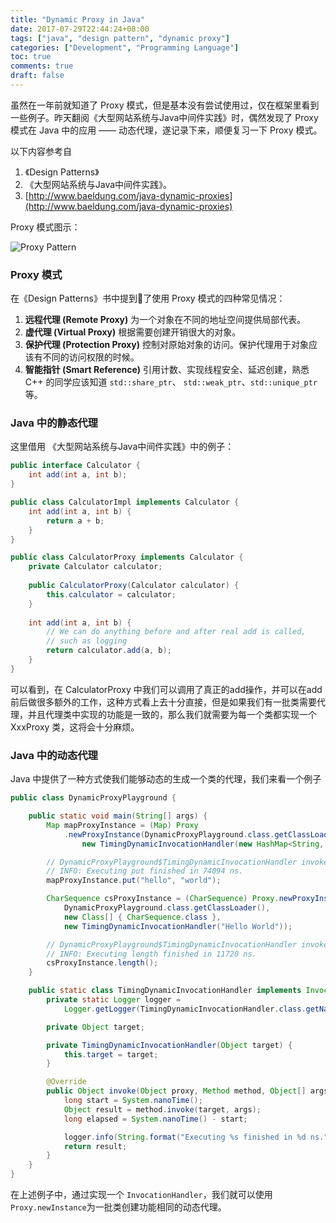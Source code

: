 ```yaml
---
title: "Dynamic Proxy in Java"
date: 2017-07-29T22:44:24+08:00
tags: ["java", "design pattern", "dynamic proxy"]
categories: ["Development", "Programming Language"]
toc: true
comments: true
draft: false
---
```


虽然在一年前就知道了 Proxy 模式，但是基本没有尝试使用过，仅在框架里看到一些例子。昨天翻阅《大型网站系统与Java中间件实践》时，偶然发现了 Proxy 模式在 Java 中的应用 —— 动态代理，遂记录下来，顺便复习一下 Proxy 模式。

<!--more-->

以下内容参考自 

1. 《Design Patterns》
2. 《大型网站系统与Java中间件实践》。
3. [http://www.baeldung.com/java-dynamic-proxies](http://www.baeldung.com/java-dynamic-proxies)

Proxy 模式图示：

![Proxy Pattern](/img/proxy_pattern.jpg)

### Proxy 模式

在《Design Patterns》书中提到了使用 Proxy 模式的四种常见情况：

1. **远程代理 (Remote Proxy)** 为一个对象在不同的地址空间提供局部代表。
2. **虚代理 (Virtual Proxy)** 根据需要创建开销很大的对象。
3. **保护代理 (Protection Proxy)** 控制对原始对象的访问。保护代理用于对象应该有不同的访问权限的时候。
4. **智能指针 (Smart Reference)** 引用计数、实现线程安全、延迟创建，熟悉 C++ 的同学应该知道 `std::share_ptr`、 `std::weak_ptr`、`std::unique_ptr` 等。

### Java 中的静态代理

这里借用 《大型网站系统与Java中间件实践》中的例子：

```java
public interface Calculator {
    int add(int a, int b);
}

public class CalculatorImpl implements Calculator {
    int add(int a, int b) {
        return a + b;
    }
}

public class CalculatorProxy implements Calculator {
    private Calculator calculator;
    
    public CalculatorProxy(Calculator calculator) {
        this.calculator = calculator;
    }
    
    int add(int a, int b) {
        // We can do anything before and after real add is called,
        // such as logging
        return calculator.add(a, b);
    }
}
```

可以看到，在 CalculatorProxy 中我们可以调用了真正的add操作，并可以在add前后做很多额外的工作，这种方式看上去十分直接，但是如果我们有一批类需要代理，并且代理类中实现的功能是一致的，那么我们就需要为每一个类都实现一个 XxxProxy 类，这将会十分麻烦。

### Java 中的动态代理

Java 中提供了一种方式使我们能够动态的生成一个类的代理，我们来看一个例子

```java
public class DynamicProxyPlayground {

    public static void main(String[] args) {
        Map mapProxyInstance = (Map) Proxy
            .newProxyInstance(DynamicProxyPlayground.class.getClassLoader(), new Class[]{Map.class},
                new TimingDynamicInvocationHandler(new HashMap<String, String>()));

        // DynamicProxyPlayground$TimingDynamicInvocationHandler invoke 
        // INFO: Executing put finished in 74094 ns.
        mapProxyInstance.put("hello", "world");

        CharSequence csProxyInstance = (CharSequence) Proxy.newProxyInstance(
            DynamicProxyPlayground.class.getClassLoader(),
            new Class[] { CharSequence.class },
            new TimingDynamicInvocationHandler("Hello World"));

        // DynamicProxyPlayground$TimingDynamicInvocationHandler invoke 
        // INFO: Executing length finished in 11720 ns.
        csProxyInstance.length();
    }

    public static class TimingDynamicInvocationHandler implements InvocationHandler {
        private static Logger logger =
            Logger.getLogger(TimingDynamicInvocationHandler.class.getName());

        private Object target;

        private TimingDynamicInvocationHandler(Object target) {
            this.target = target;
        }

        @Override
        public Object invoke(Object proxy, Method method, Object[] args) throws Throwable {
            long start = System.nanoTime();
            Object result = method.invoke(target, args);
            long elapsed = System.nanoTime() - start;

            logger.info(String.format("Executing %s finished in %d ns.", method.getName(), elapsed));
            return result;
        }
    }
}
```

在上述例子中，通过实现一个 `InvocationHandler`，我们就可以使用`Proxy.newInstance`为一批类创建功能相同的动态代理。
